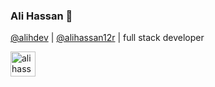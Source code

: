 ### Ali Hassan  👋
[@alihdev](https://github.com/alihdev) |  [@alihassan12r](https://github.com/alihassan12r)  | full stack developer

[<img src="https://icons.iconarchive.com/icons/sicons/flat-shadow-social/512/linkedin-icon.png" width=40 alt="ali hassan linkedin">](https://www.linkedin.com/in/ali-hassan-b6b4b5198/)

<!--
**alihdev/alihdev** is a ✨ _special_ ✨ repository because its `README.md` (this file) appears on your GitHub profile.

Here are some ideas to get you started:

- 🔭 I’m currently working on ...
- 🌱 I’m currently learning ...
- 👯 I’m looking to collaborate on ...
- 🤔 I’m looking for help with ...
- 💬 Ask me about ...
- 📫 How to reach me: ...
- 😄 Pronouns: ...
- ⚡ Fun fact: ...
-->
